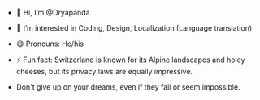 - 👋 Hi, I’m @Dryapanda
- 👀 I’m interested in Coding, Design, Localization (Language translation)
- 😄 Pronouns: He/his
- ⚡ Fun fact: Switzerland is known for its Alpine landscapes and holey cheeses, but its privacy laws are equally impressive.

- Don't give up on your dreams, even if they fail or seem impossible.

<!---
Dryapanda/Dryapanda is a ✨ special ✨ repository because its `README.md` (this file) appears on your GitHub profile.
You can click the Preview link to take a look at your changes.
--->
